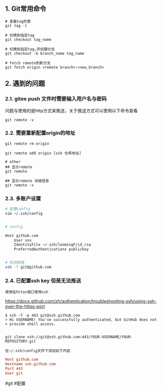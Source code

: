 ## 1. Git常用命令

```shell
# 查看tag列表
git tag -l

# 切换到指定tag
git checkout tag_name

# 切换到指定tag,并创建分支
git checkout -b branch_name tag_name

# fetch remote到新分支
git fetch origin <remote branch>:<new_branch>

```

## 2. 遇到的问题
### 2.1. gitee push 文件时需要输入用户名与密码

问题与使用的是http方式来推送，关于推送方式可以使用以下命令查看
```shell
git remote -v
```

### 2.2. 需要重新配置origin的地址
```shell
git remote rm origin 

git remote add origin [ssh 仓库地址]

# other
## 显示remote
git remote 

## 显示remote 详细信息
git remote -v

```

### 2.3. 多账户设置
```bash
# 配置config
vim ~/.ssh/config


# config

Host github.com
	User xxx
	IdentityFile ~/.ssh/loomingF/id_rsa
	PreferredAuthentications publickey


# 检测链接
ssh -T git@github.com
```

### 2.4. 已配置ssh key 但是无法推送
	使用在httos端口使用ssh
https://docs.github.com/zh/authentication/troubleshooting-ssh/using-ssh-over-the-https-port
```shell
$ ssh -T -p 443 git@ssh.github.com
> Hi USERNAME! You've successfully authenticated, but GitHub does not
> provide shell access.


git clone ssh://git@ssh.github.com:443/YOUR-USERNAME/YOUR-REPOSITORY.git
```

	在~/.ssh/config文件下添加如下内容
```conf
Host github.com
Hostname ssh.github.com
Port 443
User git
```



#git #配置